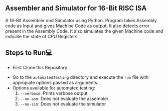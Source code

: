 ## Assembler and Simulator for 16-Bit RISC ISA
A 16-Bit Assembler and Simulator using Python.
Program takes Assembly code as Input and gives Machine Code
as output. It also detects error present in the Assembly Code.
It also simulates the given Machine code and indicate the state
of CPU Registers.

## Steps to Run💻
- First Clone this Repository

* Go to the `automatedTesting` directory and execute the `run` file with appropiate options passed as arguments.
* Options available for automated testing:
	1. `--verbose`: Prints verbose output
	2. `--no-asm`: Does not evaluate the assembler
	3. `--no-sim`: Does not evaluate the simulator
